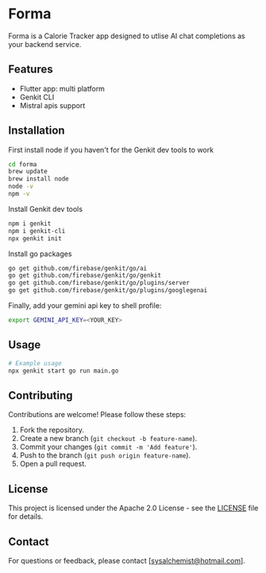 # Forma

Forma is a Calorie Tracker app designed to utlise AI chat completions as your backend service.

## Features

- Flutter app: multi platform
- Genkit CLI
- Mistral apis support

## Installation

First install node if you haven't for the Genkit dev tools to work

```zsh
cd forma
brew update
brew install node
node -v
npm -v
```

Install Genkit dev tools
```zsh
npm i genkit
npm i genkit-cli 
npx genkit init
```

Install go packages
```zsh
go get github.com/firebase/genkit/go/ai
go get github.com/firebase/genkit/go/genkit
go get github.com/firebase/genkit/go/plugins/server
go get github.com/firebase/genkit/go/plugins/googlegenai
```

Finally, add your gemini api key to shell profile:
```zsh
export GEMINI_API_KEY=<YOUR_KEY>
```

## Usage

```zsh
# Example usage
npx genkit start go run main.go
```

## Contributing

Contributions are welcome! Please follow these steps:

1. Fork the repository.
2. Create a new branch (`git checkout -b feature-name`).
3. Commit your changes (`git commit -m 'Add feature'`).
4. Push to the branch (`git push origin feature-name`).
5. Open a pull request.

## License

This project is licensed under the Apache 2.0 License - see the [LICENSE](https://github.com/supejuice/forma/blob/main/LICENSE) file for details.

## Contact

For questions or feedback, please contact [sysalchemist@hotmail.com].